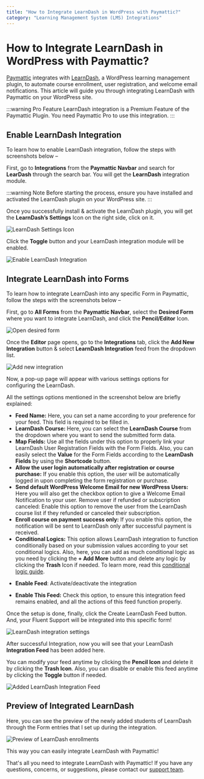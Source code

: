 ```yaml
---
title: "How to Integrate LearnDash in WordPress with Paymattic?"
category: "Learning Management System (LMS) Integrations"
---
```


# How to Integrate LearnDash in WordPress with Paymattic?

[Paymattic](https://paymattic.com/) integrates with [LearnDash](http://www.learndash.com/), a WordPress learning management plugin, to automate course enrollment, user registration, and welcome email notifications. This article will guide you through integrating LearnDash with Paymattic on your WordPress site.

:::warning Pro Feature
LearnDash integration is a Premium Feature of the Paymattic Plugin. You need Paymattic Pro to use this integration.
:::

## Enable LearnDash Integration

To learn how to enable LearnDash integration, follow the steps with screenshots below – 

First, go to **Integrations** from the **Paymattic Navbar** and search for **LearDash** through the search bar. You will get the **LearnDash** integration module.

:::warning Note
Before starting the process, ensure you have installed and activated the LearnDash plugin on your WordPress site.
:::

Once you successfully install & activate the LearnDash plugin, you will get the **LearnDash’s Settings** Icon on the right side, click on it.

![LearnDash Settings Icon](/images/lms-integrations/how-to-integrate-learndash-in-wordpress-with-paymattic/LearnDashs-Settings-Icon-scaled.webp)

Click the **Toggle** button and your LearnDash integration module will be enabled.

![Enable LearnDash Integration](/images/lms-integrations/how-to-integrate-learndash-in-wordpress-with-paymattic/Enabled-LearnDash-Integration-scaled.webp)

## Integrate LearnDash into Forms

To learn how to integrate LearnDash into any specific Form in Paymattic, follow the steps with the screenshots below –

First, go to **All Forms** from the **Paymattic Navbar**, select the **Desired Form** where you want to integrate LearnDash, and click the **Pencil/Editor** Icon. 

![Open desired form](/images/lms-integrations/how-to-integrate-learndash-in-wordpress-with-paymattic/Open-desired-form-3-scaled.webp)

Once the **Editor** page opens, go to the **Integrations** tab, click the **Add New Integration** button & select **LearnDash Integration** feed from the dropdown list.

![Add new integration](/images/lms-integrations/how-to-integrate-learndash-in-wordpress-with-paymattic/Add-new-integration-dropdown-LearnDash-scaled.webp)

Now, a pop-up page will appear with various settings options for configuring the LearnDash.

All the settings options mentioned in the screenshot below are briefly explained:

* **Feed Name:** Here, you can set a name according to your preference for your feed. This field is required to be filled in.
* **LearnDash Course:** Here, you can select the **LearnDash Course** from the dropdown where you want to send the submitted form data.
* **Map Fields:** Use all the fields under this option to properly link your LearnDash User Registration Fields with the Form Fields. Also, you can easily select the **Value** for the Form Fields according to the **LearnDash Fields** by using the **Shortcode** button.
* **Allow the user login automatically after registration or course purchase:** If you enable this option, the user will be automatically logged in upon completing the form registration or purchase. 
* **Send default WordPress Welcome Email for new WordPress Users:** Here you will also get the checkbox option to give a Welcome Email Notification to your user.
Remove user if refunded or subscription canceled: Enable this option to remove the user from the LearnDash course list if they refunded or canceled their subscription.
* **Enroll course on payment success only:** If you enable this option, the notification will be sent to LearnDash only after successful payment is received.
* **Conditional Logics:** This option allows LearnDash integration to function conditionally based on your submission values according to your set conditional logics. Also, here,  you can add as much conditional logic as you need by clicking the **+ Add More** button and delete any logic by clicking the **Trash** Icon if needed. To learn more, read this [conditional logic guide](/how-to-use-conditional-logic-in-form-fields-with-paymattic).
- **Enable Feed**: Activate/deactivate the integration
* **Enable This Feed:** Check this option, to ensure this integration feed remains enabled, and all the actions of this feed function properly.

Once the setup is done, finally, click the Create LearnDash Feed button.
And, your Fluent Support will be integrated into this specific form!

![LearnDash integration settings](/images/lms-integrations/how-to-integrate-learndash-in-wordpress-with-paymattic/Add-New-LearnDash-Integration-Feed-page.webp)

After successful Integration, now you will see that your LearnDash **Integration Feed** has been added here.

You can modify your feed anytime by clicking the **Pencil Icon** and delete it by clicking the **Trash Icon**.
Also, you can disable or enable this feed anytime by clicking the **Toggle** button if needed.

![Added LearnDash Integration Feed](/images/lms-integrations/how-to-integrate-learndash-in-wordpress-with-paymattic/Added-LearnDash-Integration-Feed-scaled.webp)

## Preview of Integrated LearnDash

Here, you can see the preview of the newly added students of LearnDash through the Form entries that I set up during the integration.

![Preview of LearnDash enrollments](/images/lms-integrations/how-to-integrate-learndash-in-wordpress-with-paymattic/Preview-of-LearnDash-scaled.webp)

This way you can easily integrate LearnDash with Paymattic!

That's all you need to integrate LearnDash with Paymattic! If you have any questions, concerns, or suggestions, please contact our [support team](https://wpmanageninja.com/support-tickets/?utm_source=wpmn&utm_medium=home&utm_campaign=site#/).